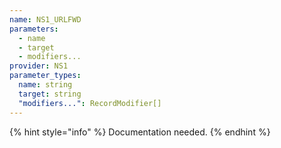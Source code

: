 ```yaml
---
name: NS1_URLFWD
parameters:
  - name
  - target
  - modifiers...
provider: NS1
parameter_types:
  name: string
  target: string
  "modifiers...": RecordModifier[]
---
```


{% hint style="info" %}
Documentation needed.
{% endhint %}
